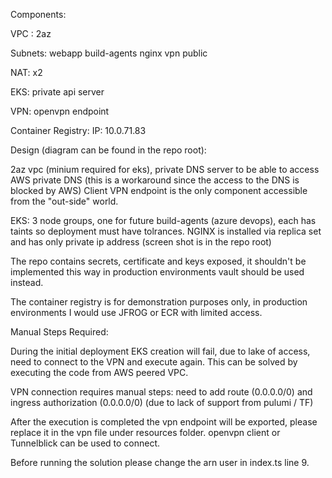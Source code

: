 Components:

VPC :
  2az

Subnets:
  webapp
  build-agents
  nginx
  vpn
  public

NAT:
  x2

EKS:
  private api server

VPN:
  openvpn endpoint

Container Registry:
  IP: 10.0.71.83


Design (diagram can be found in the repo root):

2az vpc (minium required for eks), private DNS server to be able to access AWS private DNS (this is a workaround since the access to the DNS is blocked by AWS)
Client VPN endpoint is the only component accessible from the "out-side" world.

EKS: 3 node groups, one for future build-agents (azure devops), each has taints so deployment must have tolrances.
NGINX is installed via replica set and has only private ip address (screen shot is in the repo root)

The repo contains secrets, certificate and keys exposed, it shouldn't be implemented this way in production environments vault should be used instead.

The container registry is for demonstration purposes only, in production environments I would use JFROG or ECR with limited access.

Manual Steps Required:

During the initial deployment EKS creation will fail, due to lake of access, need to connect to the VPN and execute again.
This can be solved by executing the code from AWS peered VPC.

VPN connection requires manual steps: need to add route (0.0.0.0/0) and ingress authorization (0.0.0.0/0) (due to lack of support from pulumi / TF)

After the execution is completed the vpn endpoint will be exported, please replace it in the vpn file under resources folder.
openvpn client or Tunnelblick can be used to connect.

Before running the solution please change the arn user in index.ts line 9.
